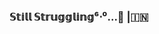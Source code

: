 ### 𝕊𝕥𝕚𝕝𝕝 𝕊𝕥𝕣𝕦𝕘𝕘𝕝𝕚𝕟𝕘⁶⋅⁰...🤒 |🇮🇳

<!--
**gautamajay52/gautamajay52** is a ✨ _special_ ✨ repository because its `README.md` (this file) appears on your GitHub profile.

Here are some ideas to get you started:

- 🔭 I’m currently working on ...
- 🌱 I’m currently learning ...
- 👯 I’m looking to collaborate on ...
- 🤔 I’m looking for help with ...
- 💬 Ask me about ...
- 📫 How to reach me: ...
- 😄 Pronouns: ...
- ⚡ Fun fact: ...
-->
